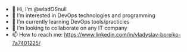- 👋 Hi, I’m @wladOSnull
- 👀 I’m interested in DevOps technologies and programming
- 🌱 I’m currently learning DevOps tools/practicies
- 💞️ I’m looking to collaborate on any IT company
- 📫 How to reach me: https://www.linkedin.com/in/vladyslav-boreiko-7a7401225/

<!---
wladOSnull/wladOSnull is a ✨ special ✨ repository because its `README.md` (this file) appears on your GitHub profile.
You can click the Preview link to take a look at your changes.
--->
